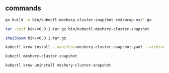 ## commands

```sh
go build -o bin/kubectl-meshery-cluster-snapshot cmd/wrap-os/*.go
```

```sh
tar -czvf bin/v0.0.1.tar.gz bin/kubectl-meshery-cluster-snapshot
```

```sh
sha256sum bin/v0.0.1.tar.gz
```

```sh
kubectl krew install --manifest=meshery-cluster-snapshot.yaml --archive=bin/v0.0.1.tar.gz
```

```sh
kubectl meshery-cluster-snapshot
```

```sh
kubectl krew uninstall meshery-cluster-snapshot
```